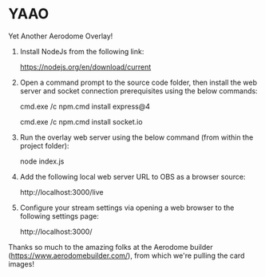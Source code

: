 # YAAO
Yet Another Aerodome Overlay!

1. Install NodeJs from the following link:

    https://nodejs.org/en/download/current

2. Open a command prompt to the source code folder, then install the web server and socket connection prerequisites using the below commands:

    cmd.exe /c npm.cmd install express@4
    
    cmd.exe /c npm.cmd install socket.io

3. Run the overlay web server using the below command (from within the project folder):

    node index.js

4. Add the following local web server URL to OBS as a browser source:

    http://localhost:3000/live

5. Configure your stream settings via opening a web browser to the following settings page:

    http://localhost:3000/


Thanks so much to the amazing folks at the Aerodome builder (https://www.aerodomebuilder.com/), from which we're pulling the card images!
